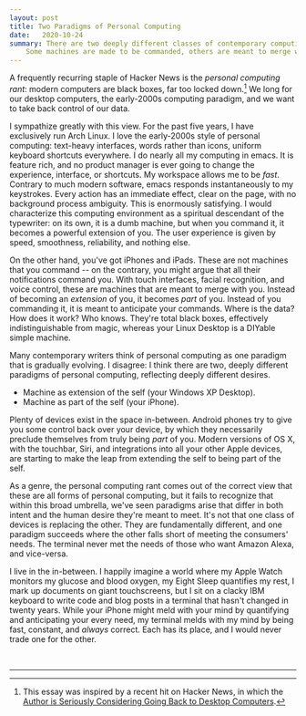 ```yaml
---
layout: post
title: Two Paradigms of Personal Computing
date:   2020-10-24
summary: There are two deeply different classes of contemporary computing.
    Some machines are made to be commanded, others are meant to merge with their owner.
---
```



A frequently recurring staple of Hacker News is the *personal computing rant*:
modern computers are black boxes, far too locked down.[^1]
We long for our desktop computers, the early-2000s computing paradigm,
and we want to take back control of our data.


I sympathize greatly with this view.
For the past five years, I have exclusively run Arch Linux.
I love the early-2000s style of personal computing: text-heavy interfaces,
words rather than icons, uniform keyboard shortcuts everywhere.
I do nearly all my computing in emacs.
It is feature rich, and no product manager is ever going to change the experience, interface, or shortcuts.
My workspace allows me to be *fast*.
Contrary to much modern software, emacs responds instantaneously to my keystrokes.
Every action has an immediate effect, clear on the page, with no background process ambiguity.
This is enormously satisfying.
I would characterize this computing environment as a
spiritual descendant of the typewriter:
on its own, it is a dumb machine, but when you command it, it becomes a powerful
extension of you.
The user experience is given by speed, smoothness, reliability, and nothing else.


On the other hand, you've got iPhones and iPads.
These are not machines that you command -- on the contrary, you might argue
that all their notifications command you. With touch interfaces,
facial recognition, and
voice control, these are machines that are meant to merge with you.
Instead of becoming an *extension* of you, it becomes *part* of you.
Instead of you commanding it, it is meant to anticipate your commands.
Where is the data? How does it work? Who knows. They're total black boxes,
effectively indistinguishable from magic, whereas your Linux Desktop is a
DIYable simple machine.


Many contemporary writers think of personal computing as
one paradigm that is gradually evolving. I disagree: I think there are two,
deeply different paradigms of personal computing, reflecting deeply different desires.

- Machine as extension of the self (your Windows XP Desktop).
- Machine as part of the self (your iPhone).


Plenty of devices exist in the space in-between. Android phones
try to give you some control back over your device, by which they necessarily
preclude themselves from truly being *part* of you. Modern versions of OS X,
with the touchbar, Siri, and integrations into all your other Apple devices, are
starting to make the leap from extending the self to being part of the self.


As a genre, the personal computing rant comes out of the correct view that
these are all forms of personal computing, but it fails to recognize that
within this broad umbrella, we've seen paradigms arise that differ in both
intent and the human desire they're meant to meet.
It's not that one
class of devices is replacing the other.
They are fundamentally different, and one paradigm succeeds where the other
falls short of meeting the consumers' needs.
The terminal never met the needs of those who want Amazon Alexa, and vice-versa.


I live in the in-between. I happily imagine a world where my Apple Watch
monitors my glucose and blood oxygen, my Eight Sleep quantifies my rest,
I mark up documents on giant touchscreens, but I sit on a clacky
IBM keyboard to write code and blog posts in a terminal that hasn't changed
in twenty years. While your iPhone might meld with your mind by quantifying
and anticipating your every need, my terminal melds with my mind by
being fast, constant, and *always* correct. Each has its place, and I would
never trade one for the other.




<br/>

---


[^1]: This essay was inspired by a recent hit on Hacker News,
    in which the [Author is Seriously Considering Going Back to Desktop Computers](http://misc-stuff.terraaeon.com/articles/locked-down-computers.html).
